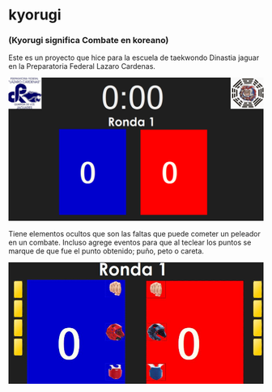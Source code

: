 # kyorugi
### (Kyorugi significa Combate en koreano)

Este es un proyecto que hice para la escuela de taekwondo Dinastia jaguar en la Preparatoria Federal Lazaro Cardenas.

![](image.png)


Tiene elementos ocultos que son las faltas que puede cometer un peleador en un combate.
Incluso agrege eventos para que al teclear los puntos se marque de que fue el punto obtenido; puño, peto o careta.

![](prueba.JPG)
